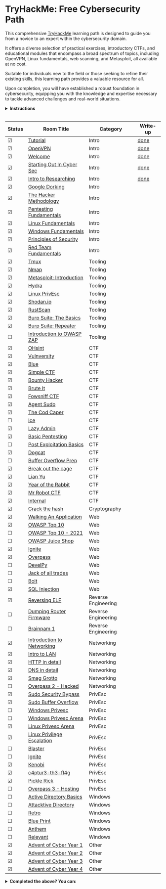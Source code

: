 # TryHackMe: Free Cybersecurity Path

This comprehensive [TryHackMe](https://tryhackme.com) learning path is designed to guide you from a novice to an expert within the cybersecurity domain. 

It offers a diverse selection of practical exercises, introductory CTFs, and educational modules that encompass a broad spectrum of topics, including OpenVPN, Linux fundamentals, web scanning, and Metasploit, all available at no cost.

Suitable for individuals new to the field or those seeking to refine their existing skills, this learning path provides a valuable resource for all.

Upon completion, you will have established a robust foundation in cybersecurity, equipping you with the knowledge and expertise necessary to tackle advanced challenges and real-world situations.

<details>
  <summary>
    <b>Instructions</b>
  </summary>

  You can find instructions on how to use this repository at [INSTRUCTIONS.md](/INSTRUCTIONS.md).
</details>

<br/>

<!-- ☐ -->
<!-- ☑ -->

| Status | Room Title                                                                    | Category            | Write-up                                 |
| ---    | ---                                                                           | ---                 | ---                                      |
| ☑      | [Tutorial](https://tryhackme.com/room/tutorial)                               | Intro               | [done](write-ups/level1/Welcome)                                         |
| ☑      | [OpenVPN](https://tryhackme.com/room/openvpn)                                 | Intro               | [done](write-ups/level1/Welcome)                                         |
| ☑      | [Welcome](https://tryhackme.com/jr/welcome)                                   | Intro               | [done](write-ups/level1/Welcome)         |
| ☑      | [Starting Out In Cyber Sec](https://tryhackme.com/room/startingoutincybersec) | Intro               | [done](write-ups/level1/Welcome)                                         |
| ☑      | [Intro to Researching](https://tryhackme.com/room/introtoresearch)            | Intro               | [done](write-ups/level1/Welcome)                                         |
| ☑      | [Google Dorking](https://tryhackme.com/room/googledorking)                    | Intro               |                                          |
| ☑      | [The Hacker Methodology](https://tryhackme.com/room/hackermethodology)        | Intro               |                                          |
| ☑      | [Pentesting Fundamentals](https://tryhackme.com/room/pentestingfundamentals)  | Intro               |                                          |
| ☑      | [Linux Fundamentals](https://tryhackme.com/module/linux-fundamentals)         | Intro               |                                          |
| ☑      | [Windows Fundamentals](https://tryhackme.com/module/windows-fundamentals)     | Intro               |                                          |
| ☑      | [Principles of Security](https://tryhackme.com/room/principlesofsecurity)     | Intro               |                                          |
| ☑      | [Red Team Fundamentals](https://tryhackme.com/room/redteamfundamentals)       | Intro               |                                          |
| ☑      | [Tmux](https://tryhackme.com/room/rptmux)                                     | Tooling             |                                          |
| ☑      | [Nmap](https://tryhackme.com/room/furthernmap)                                | Tooling             |                                          |
| ☑      | [Metasploit: Introduction](https://tryhackme.com/room/metasploitintro)        | Tooling             |                                          |
| ☑      | [Hydra](https://tryhackme.com/room/hydra)                                     | Tooling             |                                          |
| ☑      | [Linux PrivEsc](https://tryhackme.com/room/linuxprivesc)                      | Tooling             |                 |
| ☑      | [Shodan.io](https://tryhackme.com/room/shodan)                                | Tooling             |                                          |
| ☑      | [RustScan](https://tryhackme.com/room/rustscan)                               | Tooling             |               |
| ☑      | [Burp Suite: The Basics](https://tryhackme.com/room/burpsuitebasics)          | Tooling             |                                          |
| ☑      | [Burp Suite: Repeater](https://tryhackme.com/room/burpsuiterepeater)          | Tooling             |                                          |
| ☐      | [Introduction to OWASP ZAP](https://tryhackme.com/room/learnowaspzap)         | Tooling             |                                          |
| ☑      | [OHsint](https://tryhackme.com/room/ohsint)                                   | CTF                 |                                          |
| ☑      | [Vulnversity](https://tryhackme.com/room/vulnversity)                         | CTF                 |                  |
| ☑      | [Blue](https://tryhackme.com/room/blue)                                       | CTF                 |                                          |
| ☑      | [Simple CTF](https://tryhackme.com/room/easyctf)                              | CTF                 |               |
| ☑      | [Bounty Hacker](https://tryhackme.com/room/cowboyhacker)                      | CTF                 |              |
| ☑      | [Brute It](https://tryhackme.com/room/bruteit)                                | CTF                 |                                          |
| ☑      | [Fowsniff CTF](https://tryhackme.com/room/ctf)                                | CTF                 |                                          |
| ☑      | [Agent Sudo](https://tryhackme.com/room/agentsudoctf)                         | CTF                 |                                          |
| ☑      | [The Cod Caper](https://tryhackme.com/room/thecodcaper)                       | CTF                 |                                          |
| ☐      | [Ice](https://tryhackme.com/room/ice)                                         | CTF                 |                                          |
| ☑      | [Lazy Admin](https://tryhackme.com/room/lazyadmin)                            | CTF                 |                                           |
| ☑      | [Basic Pentesting](https://tryhackme.com/room/basicpentestingjt)              | CTF                 |                                          |
| ☐      | [Post Exploitation Basics](https://tryhackme.com/room/postexploit)            | CTF                 |                                          |
| ☑      | [Dogcat](https://tryhackme.com/room/dogcat)                                   | CTF                 |                                          |
| ☐      | [Buffer Overflow Prep](https://tryhackme.com/room/bufferoverflowprep)         | CTF                 |                                          |
| ☑      | [Break out the cage](https://tryhackme.com/room/breakoutthecage1)             | CTF                 |                                          |
| ☑      | [Lian Yu](https://tryhackme.com/room/lianyu)                                  | CTF                 |                                          |
| ☑      | [Year of the Rabbit](https://tryhackme.com/room/yearoftherabbit)              | CTF                 |                                          |
| ☑      | [Mr Robot CTF](https://tryhackme.com/room/mrrobot)                            | CTF                 |                                          |
| ☑      | [Internal](https://tryhackme.com/room/internal)                               | CTF                 |                                          |
| ☑      | [Crack the hash](https://tryhackme.com/room/crackthehash)                     | Cryptography        |                                          |
| ☑      | [Walking An Application](https://tryhackme.com/room/walkinganapplication)     | Web                 |                                          |
| ☑      | [OWASP Top 10](https://tryhackme.com/room/owasptop10)                         | Web                 |                                          |
| ☐      | [OWASP Top 10 - 2021](https://tryhackme.com/room/owasptop102021)              | Web                 |                                          |
| ☐      | [OWASP Juice Shop](https://tryhackme.com/room/owaspjuiceshop)                 | Web                 |                                          |
| ☑      | [Ignite](https://tryhackme.com/room/ignite)                                   | Web                 |                                          |
| ☑      | [Overpass](https://tryhackme.com/room/overpass)                               | Web                 |                                          |
| ☐      | [DevelPy](https://tryhackme.com/room/bsidesgtdevelpy)                         | Web                 |                                          |
| ☐      | [Jack of all trades](https://tryhackme.com/room/jackofalltrades)              | Web                 |                                          |
| ☐      | [Bolt](https://tryhackme.com/room/bolt)                                       | Web                 |                                          |
| ☑      | [SQL Injection](https://tryhackme.com/room/sqlinjectionlm)                    | Web                 |                                          |
| ☑      | [Reversing ELF](https://tryhackme.com/room/reverselfiles)                     | Reverse Engineering |                                          |
| ☐      | [Dumping Router Firmware](https://tryhackme.com/room/rfirmware)               | Reverse Engineering |                                          |
| ☐      | [Brainpam 1](https://tryhackme.com/room/brainpan)                             | Reverse Engineering |                                          |
| ☑      | [Introduction to Networking](https://tryhackme.com/room/introtonetworking)    | Networking          |                                          |
| ☑      | [Intro to LAN](https://tryhackme.com/room/introtolan)                         | Networking          |                                          |
| ☑      | [HTTP in detail](https://tryhackme.com/room/httpindetail)                     | Networking          |                                          |
| ☑      | [DNS in detail](https://tryhackme.com/room/dnsindetail)                       | Networking          |                                          |
| ☑      | [Smag Grotto](https://tryhackme.com/room/smaggrotto)                          | Networking          |                                          |
| ☐      | [Overpass 2 - Hacked](https://tryhackme.com/room/overpass2hacked)             | Networking          |                                          |
| ☑      | [Sudo Security Bypass](https://tryhackme.com/room/sudovulnsbypass)            | PrivEsc             |                                          |
| ☑      | [Sudo Buffer Overflow](https://tryhackme.com/room/sudovulnsbof)               | PrivEsc             |                                          |
| ☐      | [Windows Privesc](https://tryhackme.com/room/windows10privesc)                | PrivEsc             |                                          |
| ☐      | [Windows Privesc Arena](https://tryhackme.com/room/windowsprivescarena)       | PrivEsc             |                                          |
| ☑      | [Linux Privesc Arena](https://tryhackme.com/room/linuxprivescarena)           | PrivEsc             |                                          |
| ☑      | [Linux Privilege Escalation](https://tryhackme.com/room/linprivesc)           | PrivEsc             |                                          |
| ☐      | [Blaster](https://tryhackme.com/room/blaster)                                 | PrivEsc             |                                          |
| ☐      | [Ignite](https://tryhackme.com/room/ignite)                                   | PrivEsc             |                                          |
| ☑      | [Kenobi](https://tryhackme.com/room/kenobi)                                   | PrivEsc             |                                          |
| ☑      | [c4ptur3-th3-fl4g](https://tryhackme.com/room/c4ptur3th3fl4g)                 | PrivEsc             |                                          |
| ☑      | [Pickle Rick](https://tryhackme.com/room/picklerick)                          | PrivEsc             |                  |
| ☐      | [Overpass 3 - Hosting](https://tryhackme.com/room/overpass3hosting)           | PrivEsc             |                                          |
| ☐      | [Active Directory Basics](https://tryhackme.com/room/winadbasics)             | Windows             |                                          |
| ☐      | [Attacktive Directory](https://tryhackme.com/room/attacktivedirectory)        | Windows             |                                          |
| ☐      | [Retro](https://tryhackme.com/room/retro)                                     | Windows             |                                          |
| ☐      | [Blue Print](https://tryhackme.com/room/blueprint)                            | Windows             |                                          |
| ☐      | [Anthem](https://tryhackme.com/room/anthem)                                   | Windows             |                                          |
| ☐      | [Relevant](https://tryhackme.com/room/relevant)                               | Windows             |                                          |
| ☑      | [Advent of Cyber Year 1](https://tryhackme.com/room/25daysofchristmas)        | Other               |                                          |
| ☑      | [Advent of Cyber Year 2](https://tryhackme.com/room/adventofcyber2)           | Other               |                                          |
| ☑      | [Advent of Cyber Year 3](https://tryhackme.com/room/adventofcyber3)           | Other               |                                          |
| ☑      | [Advent of Cyber Year 4](https://tryhackme.com/room/adventofcyber4)           | Other               |                                          |

<!-- Rooms that where made private: -->
<!-- | ☑      | [Crash Course Pentesting](https://tryhackme.com/room/ccpentesting)       | Intro               |                                          | -->
<!-- | ☐      | [Sublist3r](https://tryhackme.com/room/rpsublist3r)                      | Tooling             |                                          | -->
<!-- | ☐      | [Web Scanning](https://tryhackme.com/room/rpwebscanning)                 | Tooling             |                                          | -->
<!-- | ☐      | [Intro to x86 64](https://tryhackme.com/room/introtox8664)               | Reverse Engineering |                                          | -->
<!-- | ☐      | [CC Ghidra](https://tryhackme.com/room/ccghidra)                         | Reverse Engineering |                                          | -->
<!-- | ☐      | [CC Radare2](https://tryhackme.com/room/ccradare2)                       | Reverse Engineering |                                          | -->
<!-- | ☐      | [CC Steganography](https://tryhackme.com/room/ccstego)                   | Reverse Engineering |                                          | -->
<!-- | ☐      | [Reverse Engineering](https://tryhackme.com/room/reverseengineering)     | Reverse Engineering |                                          | -->

<details>
  <summary>
    <b>Completed the above? You can:</b>
  </summary>

  - Subscribe to TryHackMe to get paths featuring subscriber-only rooms, use my [referral link](https://tryhackme.com/signup?referrer=6291c8b35002ba0050e92637) to get a ***5$*** discount!
  - New challenge rooms are released weekly, have a go at them before the write-ups come out!
  - Create your challenge rooms for TryHackMe.
  - Join the TryHackMe King of the Hill (KOTH) challenges, check out my [KOTH toolkit repository](https://github.com/migueltc13/KoTH-Tools), for a collection of tools and scripts to help you win.
  - Sign up to other platforms such as [CTF time](https://ctftime.org/) and take part in competitive CTFs.
</details>
